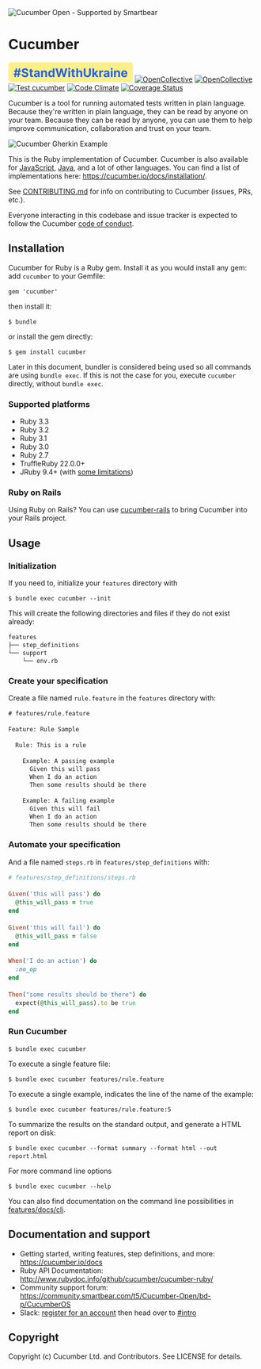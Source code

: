 <img src="docs/img/cucumber-open-logo.png" alt="Cucumber Open - Supported by Smartbear" width="428" />

# Cucumber

[![Stand With Ukraine](https://raw.githubusercontent.com/vshymanskyy/StandWithUkraine/main/badges/StandWithUkraine.svg)](https://vshymanskyy.github.io/StandWithUkraine)
[![OpenCollective](https://opencollective.com/cucumber/backers/badge.svg)](https://opencollective.com/cucumber)
[![OpenCollective](https://opencollective.com/cucumber/sponsors/badge.svg)](https://opencollective.com/cucumber)
[![Test cucumber](https://github.com/cucumber/cucumber-ruby/actions/workflows/test.yaml/badge.svg)](https://github.com/cucumber/cucumber-ruby/actions/workflows/test.yaml)
[![Code Climate](https://codeclimate.com/github/cucumber/cucumber-ruby.svg)](https://codeclimate.com/github/cucumber/cucumber-ruby)
[![Coverage Status](https://coveralls.io/repos/cucumber/cucumber-ruby/badge.svg?branch=main)](https://coveralls.io/r/cucumber/cucumber-ruby?branch=main)

Cucumber is a tool for running automated tests written in plain language. Because they're
written in plain language, they can be read by anyone on your team. Because they can be
read by anyone, you can use them to help improve communication, collaboration and trust on
your team.

<img src="docs/img/gherkin-example.png" alt="Cucumber Gherkin Example" width="728" />

This is the Ruby implementation of Cucumber. Cucumber is also available for [JavaScript](https://github.com/cucumber/cucumber-js),
[Java](https://github.com/cucumber/cucumber-jvm), and a lot of other languages. You can find a list of implementations here: https://cucumber.io/docs/installation/.

See [CONTRIBUTING.md](CONTRIBUTING.md) for info on contributing to Cucumber (issues, PRs, etc.).

Everyone interacting in this codebase and issue tracker is expected to follow the
Cucumber [code of conduct](https://cucumber.io/conduct).

## Installation

Cucumber for Ruby is a Ruby gem. Install it as you would install any gem: add
`cucumber` to your Gemfile:

    gem 'cucumber'

then install it:

    $ bundle

or install the gem directly:

    $ gem install cucumber

Later in this document, bundler is considered being used so all commands are using
`bundle exec`. If this is not the case for you, execute `cucumber` directly, without
`bundle exec`.

### Supported platforms

- Ruby 3.3
- Ruby 3.2
- Ruby 3.1
- Ruby 3.0
- Ruby 2.7
- TruffleRuby 22.0.0+
- JRuby 9.4+ (with [some limitations](https://github.com/cucumber/cucumber-ruby/blob/main/docs/jruby-limitations.md))

### Ruby on Rails

Using Ruby on Rails? You can use [cucumber-rails](https://github.com/cucumber/cucumber-rails) to bring Cucumber into your Rails project.

## Usage

### Initialization

If you need to, initialize your `features` directory with

    $ bundle exec cucumber --init

This will create the following directories and files if they do not exist already:

    features
    ├── step_definitions
    └── support
        └── env.rb

### Create your specification

Create a file named `rule.feature` in the `features` directory with:

```gherkin
# features/rule.feature

Feature: Rule Sample

  Rule: This is a rule

    Example: A passing example
      Given this will pass
      When I do an action
      Then some results should be there

    Example: A failing example
      Given this will fail
      When I do an action
      Then some results should be there

```

### Automate your specification

And a file named `steps.rb` in `features/step_definitions` with:

```ruby
# features/step_definitions/steps.rb

Given('this will pass') do
  @this_will_pass = true
end

Given('this will fail') do
  @this_will_pass = false
end

When('I do an action') do
  :no_op
end

Then("some results should be there") do
  expect(@this_will_pass).to be true
end
```

### Run Cucumber

    $ bundle exec cucumber

To execute a single feature file:

    $ bundle exec cucumber features/rule.feature

To execute a single example, indicates the line of the name of the example:

    $ bundle exec cucumber features/rule.feature:5

To summarize the results on the standard output, and generate a HTML report on disk:

    $ bundle exec cucumber --format summary --format html --out report.html

For more command line options

    $ bundle exec cucumber --help

You can also find documentation on the command line possibilities in [features/docs/cli](features/docs/cli).

## Documentation and support

- Getting started, writing features, step definitions, and more: https://cucumber.io/docs
- Ruby API Documentation: http://www.rubydoc.info/github/cucumber/cucumber-ruby/
- Community support forum: https://community.smartbear.com/t5/Cucumber-Open/bd-p/CucumberOS
- Slack: [register for an account](https://cucumberbdd-slack-invite.herokuapp.com/) then head over to [#intro](https://cucumberbdd.slack.com/messages/C5WD8SA21/)

## Copyright

Copyright (c) Cucumber Ltd. and Contributors. See LICENSE for details.
